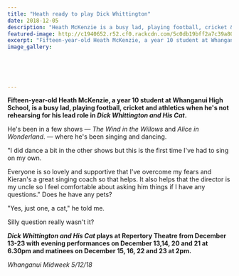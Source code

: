 ```yaml
---
title: "Heath ready to play Dick Whittington"
date: 2018-12-05
description: "Heath McKenzie is a busy lad, playing football, cricket & athletics & rehearsing for his lead role in Dick Whittington & His Cat..."
featured-image: http://c1940652.r52.cf0.rackcdn.com/5c0db19bff2a7c39a8001124/Dick-Whittington-Heath-Mckenzie-midweek-5-dec-2018.jpg
excerpt: "Fifteen-year-old Heath McKenzie, a year 10 student at Whanganui High School, is a busy lad, playing football, cricket and athletics when he's not rehearsing for his lead role in Dick Whittington and His Cat."
image_gallery:
    
    
    
    
    
---
```


<p class="element element-paragraph"><strong>Fifteen-year-old Heath McKenzie, a year 10 student at Whanganui High School, is a busy lad, playing football, cricket and athletics when he's not rehearsing for his lead role in&nbsp;<em>Dick Whittington and His Cat</em>.</strong></p>
<p class="element element-paragraph">He's been in a few shows &mdash;&nbsp;<em>The Wind in the Willows</em>&nbsp;and&nbsp;<em>Alice in Wonderland</em>. &mdash; where he's been singing and dancing.</p>
<p class="element element-paragraph">"I did dance a bit in the other shows but this is the first time I've had to sing on my own.</p>
<p class="element element-paragraph">Everyone is so lovely and supportive that I've overcome my fears and Kieran's a great singing coach so that helps. It also helps that the director is my uncle so I feel comfortable about asking him things if I have any questions." Does he have any pets?</p>
<p class="element element-paragraph">"Yes, just one, a cat," he told me.</p>
<p class="element element-paragraph">Silly question really wasn't it?</p>
<p class="element element-paragraph"><strong><em>Dick Whittington and His Cat</em>&nbsp;plays at Repertory Theatre from December 13-23 with evening performances on December 13,14, 20 and 21 at 6.30pm and matinees on December 15, 16, 22 and 23 at 2pm.</strong></p>
<p class="element element-paragraph"><em>Whanganui Midweek 5/12/18</em></p>

